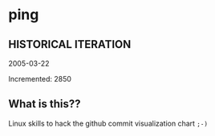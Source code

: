 # ping

## HISTORICAL ITERATION
2005-03-22

Incremented: 2850

## What is this?? 
Linux skills to hack the github commit visualization chart `;-)`
